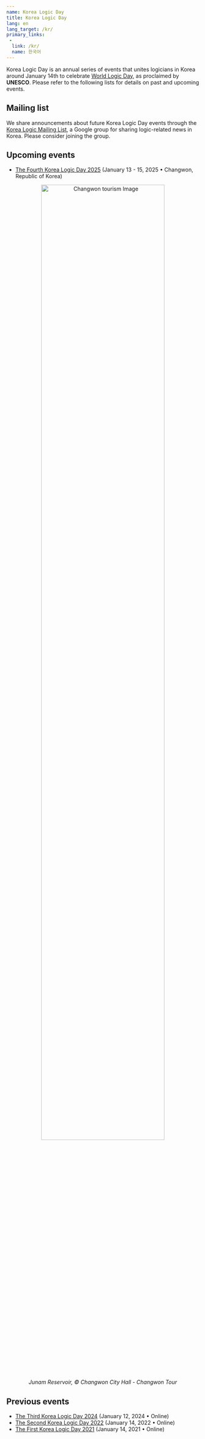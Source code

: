 ```yaml
---
name: Korea Logic Day
title: Korea Logic Day
lang: en
lang_target: /kr/
primary_links:
 - 
  link: /kr/
  name: 한국어
---
```


Korea Logic Day is an annual series of events that unites logicians in Korea around January 14th to celebrate [World Logic Day](https://wld.cipsh.international), as proclaimed by **UNESCO**. 
Please refer to the following lists for details on past and upcoming events.

## Mailing list

We share announcements about future Korea Logic Day events through the [Korea Logic Mailing List](https://groups.google.com/g/korea-logic-ml/about), a Google group for sharing logic-related news in Korea. Please consider joining the group.

## Upcoming events

- [The Fourth Korea Logic Day 2025](2025) (January 13 - 15, 2025 • Changwon, Republic of Korea)

<div style="text-align: center;">
<img src="https://korealogicday.org/assets/2025_banner.jpeg" alt="Changwon tourism Image" width="80%">
<br />
<i>Junam Reservoir, © Changwon City Hall - Changwon Tour</i>
</div>

## Previous events

- [The Third Korea Logic Day 2024](2024) (January 12, 2024 • Online)
- [The Second Korea Logic Day 2022](2022) (January 14, 2022 • Online)
- [The First Korea Logic Day 2021](2021) (January 14, 2021 • Online)



